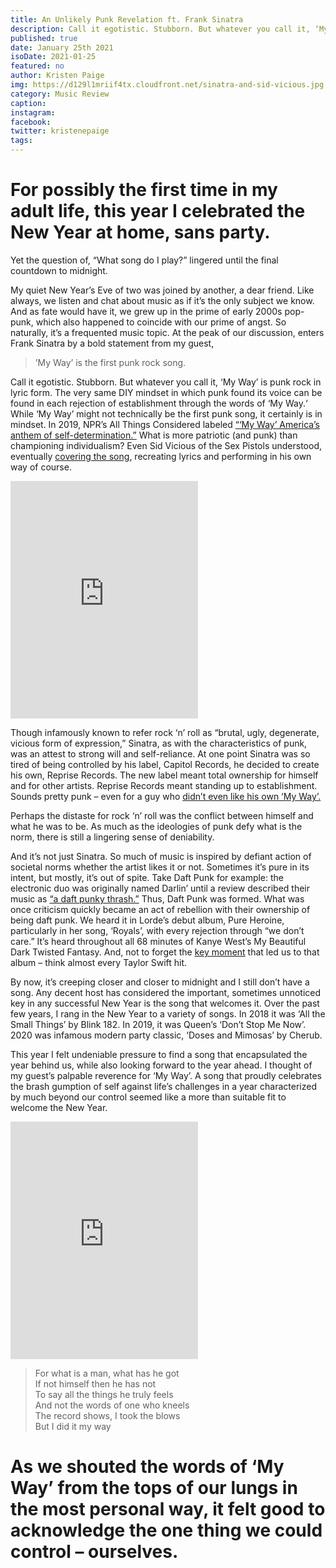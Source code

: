 ```yaml
---
title: An Unlikely Punk Revelation ft. Frank Sinatra
description: Call it egotistic. Stubborn. But whatever you call it, ‘My Way’ is punk rock in lyric form.
published: true
date: January 25th 2021
isoDate: 2021-01-25
featured: no
author: Kristen Paige
img: https://d129l1mriif4tx.cloudfront.net/sinatra-and-sid-vicious.jpg
category: Music Review
caption:
instagram:
facebook:
twitter: kristenepaige
tags:
---
```


# For possibly the first time in my adult life, this year I celebrated the New Year at home, sans party.

Yet the question of, “What song do I play?” lingered until the final countdown to midnight.

My quiet New Year’s Eve of two was joined by another, a dear friend. Like always, we listen and chat about music as if it’s the only subject we know. And as fate would have it, we grew up in the prime of early 2000s pop-punk, which also happened to coincide with our prime of angst. So naturally, it’s a frequented music topic. At the peak of our discussion, enters Frank Sinatra by a bold statement from my guest,

> ’My Way’ is the first punk rock song.

Call it egotistic. Stubborn. But whatever you call it, ‘My Way’ is punk rock in lyric form. The very same DIY mindset in which punk found its voice can be found in each rejection of establishment through the words of ‘My Way.‘ While ‘My Way’ might not technically be the first punk song, it certainly is in mindset. In 2019, NPR’s All Things Considered labeled [“‘My Way’ America’s anthem of self-determination.”](https://www.npr.org/2019/11/19/774805536/frank-sinatra-my-way-self-determination-american-anthem) What is more patriotic (and punk) than championing individualism? Even Sid Vicious of the Sex Pistols understood, eventually [covering the song](https://www.rollingstone.com/music/music-news/sex-pistols-sid-vicious-my-way-cover-great-rock-n-roll-swindle-787572/), recreating lyrics and performing in his own way of course.

<iframe src="https://open.spotify.com/embed/track/0lPG5xY1fxcM0DyQrHK7Tb" width="300" height="380" frameborder="0" allowtransparency="true" allow="encrypted-media"></iframe>

Though infamously known to refer rock ‘n’ roll as “brutal, ugly, degenerate, vicious form of expression,” Sinatra, as with the characteristics of punk, was an attest to strong will and self-reliance. At one point Sinatra was so tired of being controlled by his label, Capitol Records, he decided to create his own, Reprise Records. The new label meant total ownership for himself and for other artists. Reprise Records meant standing up to establishment. Sounds pretty punk – even for a guy who [didn’t even like his own ‘My Way’.](https://www.wsj.com/articles/SB124389543795174079)

Perhaps the distaste for rock ‘n’ roll was the conflict between himself and what he was to be. As much as the ideologies of punk defy what is the norm, there is still a lingering sense of deniability.

And it’s not just Sinatra. So much of music is inspired by defiant action of societal norms whether the artist likes it or not. Sometimes it’s pure in its intent, but mostly, it’s out of spite. Take Daft Punk for example: the electronic duo was originally named Darlin’ until a review described their music as [“a daft punky thrash.”](https://www.georgefm.co.nz/home/music/2019/04/how-daft-punk-got-their-name.html) Thus, Daft Punk was formed. What was once criticism quickly became an act of rebellion with their ownership of being daft punk. We heard it in Lorde’s debut album, Pure Heroine, particularly in her song, ‘Royals’, with every rejection through “we don’t care.” It’s heard throughout all 68 minutes of Kanye West’s My Beautiful Dark Twisted Fantasy. And, not to forget the [key moment](https://www.theringer.com/2020/11/23/21590802/making-of-my-beautiful-dark-twisted-fantasy-elton-john-podcast) that led us to that album – think almost every Taylor Swift hit.

By now, it’s creeping closer and closer to midnight and I still don’t have a song. Any decent host has considered the important, sometimes unnoticed key in any successful New Year is the song that welcomes it. Over the past few years, I rang in the New Year to a variety of songs. In 2018 it was ‘All the Small Things’ by Blink 182. In 2019, it was Queen’s ‘Don’t Stop Me Now’. 2020 was infamous modern party classic, ‘Doses and Mimosas’ by Cherub.

This year I felt undeniable pressure to find a song that encapsulated the year behind us, while also looking forward to the year ahead. I thought of my guest’s palpable reverence for ‘My Way’. A song that proudly celebrates the brash gumption of self against life’s challenges in a year characterized by much beyond our control seemed like a more than suitable fit to welcome the New Year.

<iframe src="https://open.spotify.com/embed/track/3spdoTYpuCpmq19tuD0bOe" width="300" height="380" frameborder="0" allowtransparency="true" allow="encrypted-media"></iframe>


> For what is a man, what has he got
<br>If not himself then he has not
<br>To say all the things he truly feels
<br>And not the words of one who kneels
<br>The record shows, I took the blows
<br>But I did it my way


# As we shouted the words of ‘My Way’ from the tops of our lungs in the most personal way, it felt good to acknowledge the one thing we could control – ourselves.
